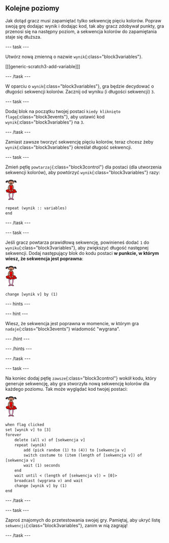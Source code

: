 ## Kolejne poziomy

Jak dotąd gracz musi zapamiętać tylko sekwencję pięciu kolorów. Popraw swoją grę dodając wynik i dodając kod, tak aby gracz zdobywał punkty, gra przenosi się na następny poziom, a sekwencja kolorów do zapamiętania staje się dłuższa.

--- task ---

Utwórz nową zmienną o nazwie `wynik`{:class="block3variables"}.

[[[generic-scratch3-add-variable]]]

--- /task ---

W oparciu o `wynik`{:class="block3variables"}, gra będzie decydować o długości sekwencji kolorów. Zacznij od wyniku (i długości sekwencji) `3`.

--- task ---

Dodaj blok na początku twojej postaci `kiedy kliknięto flagę`{:class="block3events"}, aby ustawić kod `wynik`{:class="block3variables"} na `3`.

--- /task ---

Zamiast zawsze tworzyć sekwencję pięciu kolorów, teraz chcesz żeby `wynik`{:class="block3variables"} określał długość sekwencji.

--- task ---

Zmień pętlę `powtarzaj`{:class="block3control"} dla postaci (dla utworzenia sekwencji kolorów), aby powtórzyć `wynik`{:class="block3variables"} razy:

![duszek](images/ballerina.png)

```blocks3
repeat (wynik :: variables)
end
```

--- /task ---

--- task ---

Jeśli gracz powtarza prawidłową sekwencję, powinieneś dodać `1` do `wyniku`{:class="block3variables"}, aby zwiększyć długość następnej sekwencji. Dodaj następujący blok do kodu postaci **w punkcie, w którym wiesz, że sekwencja jest poprawna**:

![duszek](images/ballerina.png)

```blocks3
change [wynik v] by (1)
```

--- hints ---


--- hint ---

Wiesz, że sekwencja jest poprawna w momencie, w którym gra `nadaje`{:class="block3events"} wiadomość "wygrana".

--- /hint ---

--- /hints ---

--- /task ---

--- task ---

Na koniec dodaj pętlę `zawsze`{:class="block3control"} wokół kodu, który generuje sekwencję, aby gra stworzyła nową sekwencję kolorów dla każdego poziomu. Tak może wyglądać kod twojej postaci:

![balerina](images/ballerina.png)

```blocks3
when flag clicked
set [wynik v] to [3]
forever
    delete (all v) of [sekwencja v]
    repeat (wynik)
        add (pick random (1) to (4)) to [sekwencja v]
        switch costume to (item (length of [sekwencja v]) of [sekwencja v]
        wait (1) seconds
    end
    wait until < (length of [sekwencja v]) = [0]>
    broadcast (wygrana v) and wait
    change [wynik v] by (1)
end
```

--- /task ---

--- task ---

Zaproś znajomych do przetestowania swojej gry. Pamiętaj, aby ukryć listę `sekwencji`{:class="block3variables"}, zanim w nią zagrają!

--- /task ---